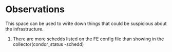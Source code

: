# Observations
This space can be used to write down things that could be suspicious about the infrastructure.

1. There are more schedds listed on the FE config file than showing in the collector(condor_status -schedd)

